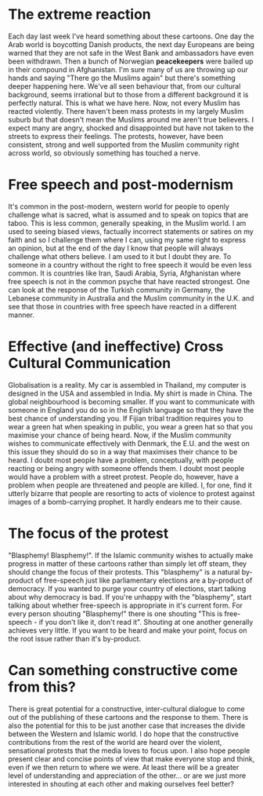<!--
.. title: The Muhammed cartoons - what's really going on?
.. slug: 20060218the-muhammed-cartoons-whats-really-going-on
.. date: 2006/02/18 18:41:30
.. tags: Politics, Religion and Spirituality
.. link: 
.. description: 
-->


The extreme reaction
====================

Each day last week I've heard something about these cartoons. One day the Arab world is boycotting Danish products, the next day Europeans are being warned that they are not safe in the West Bank and ambassadors have even been withdrawn. Then a bunch of Norwegian **peacekeepers** were bailed up in their compound in Afghanistan. I'm sure many of us are throwing up our hands and saying "There go the Muslims again" but there's something deeper happening here. We've all seen behaviour that, from our cultural background, seems irrational but to those from a different background it is perfectly natural. This is what we have here. Now, not every Muslim has reacted violently. There haven't been mass protests in my largely Muslim suburb but that doesn't mean the Muslims around me aren't true believers. I expect many are angry, shocked and disappointed but have not taken to the streets to express their feelings. The protests, however, have been consistent, strong and well supported from the Muslim community right across world, so obviously something has touched a nerve.

Free speech and post-modernism
==============================

It's common in the post-modern, western world for people to openly challenge what is sacred, what is assumed and to speak on topics that are taboo. This is less common, generally speaking, in the Muslim world. I am used to seeing biased views, factually incorrect statements or satires on my faith and so I challenge them where I can, using my same right to express an opinion, but at the end of the day I know that people will always challenge what others believe. I am used to it but I doubt they are. To someone in a country without the right to free speech it would be even less common. It is countries like Iran, Saudi Arabia, Syria, Afghanistan where free speech is not in the common psyche that have reacted strongest. One can look at the response of the Turkish community in Germany, the Lebanese community in Australia and the Muslim community in the U.K. and see that those in countries with free speech have reacted in a different manner.

Effective (and ineffective) Cross Cultural Communication
========================================================

Globalisation is a reality. My car is assembled in Thailand, my computer is designed in the USA and assembled in India. My shirt is made in China. The global neighbourhood is becoming smaller. If you want to communicate with someone in England you do so in the English language so that they have the best chance of understanding you. If Fijian tribal tradition requires you to wear a green hat when speaking in public, you wear a green hat so that you maximise your chance of being heard. Now, if the Muslim community wishes to communicate effectively with Denmark, the E.U. and the west on this issue they should do so in a way that maximises their chance to be heard. I doubt most people have a problem, conceptually, with people reacting or being angry with someone offends them. I doubt most people would have a problem with a street protest. People do, however, have a problem when people are threatened and people are killed. I, for one, find it utterly bizarre that people are resorting to acts of violence to protest against images of a bomb-carrying prophet. It hardly endears me to their cause.

The focus of the protest
========================

"Blasphemy! Blasphemy!". If the Islamic community wishes to actually make progress in matter of these cartoons rather than simply let off steam, they should change the focus of their protests. This "blasphemy" is a natural by-product of free-speech just like parliamentary elections are a by-product of democracy. If you wanted to purge your country of elections, start talking about why democracy is bad. If you're unhappy with the "blasphemy", start talking about whether free-speech is appropriate in it's current form. For every person shouting "Blasphemy!" there is one shouting "This is free-speech - if you don't like it, don't read it". Shouting at one another generally achieves very little. If you want to be heard and make your point, focus on the root issue rather than it's by-product.

Can something constructive come from this?
==========================================

There is great potential for a constructive, inter-cultural dialogue to come out of the publishing of these cartoons and the response to them. There is also the potential for this to be just another case that increases the divide between the Western and Islamic world. I do hope that the constructive contributions from the rest of the world are heard over the violent, sensational protests that the media loves to focus upon. I also hope people present clear and concise points of view that make everyone stop and think, even if we then return to where we were. At least there will be a greater level of understanding and appreciation of the other... or are we just more interested in shouting at each other and making ourselves feel better?

